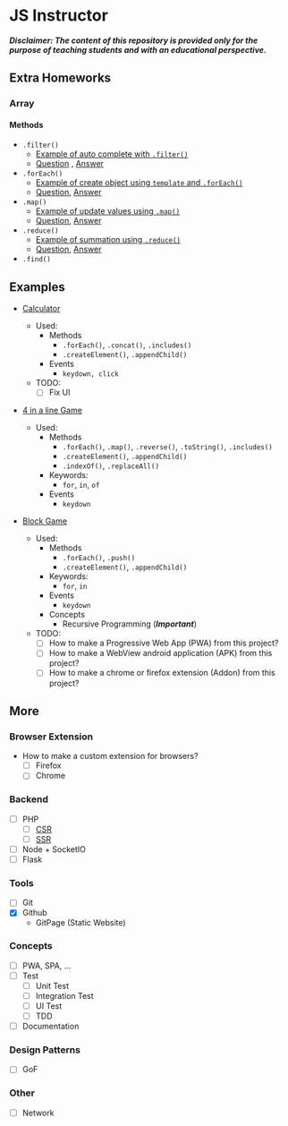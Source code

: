 # JS Instructor
***Disclaimer: The content of this repository is provided only for the purpose of teaching students and with an educational perspective.***
## Extra Homeworks
### Array
#### Methods
- `.filter()`
    - [Example of auto complete with `.filter()`](concepts/array/js-array-filter-example.html) 
    - [Question](concepts/array/js-array-filter-question.html) , [Answer](concepts/array/js-array-filter-answer.html)
- `.forEach()`
    - [Example of create object using `template` and `.forEach()`](concepts/array/js-array-foreach-example.html)
    - [Question](concepts/array/js-array-foreach-question.html), [Answer](concepts/array/js-array-foreach-answer.html)
- `.map()`
    - [Example of update values using `.map()`](concepts/array/js-array-map-example.html)
    - [Question](concepts/array/js-array-map-question.html), [Answer](concepts/array/js-array-map-answer.html)
- `.reduce()`
    - [Example of summation using `.reduce()`](concepts/array/js-array-reduce-example.html)
    - [Question](concepts/array/js-array-reduce-question.html), [Answer](concepts/array/js-array-reduce-answer.html)
- `.find()`
    <!-- - [Example of `.find()` item in array](concepts/array/js-array-find-example.html) -->



## Examples
- [Calculator](concepts/array/js-example-calculator.html)
    - Used:
        - Methods
            - `.forEach()`, `.concat()`, `.includes()`
            - `.createElement()`, `.appendChild()`
        - Events
            - `keydown, click`
    - TODO:
        - [ ] Fix UI

- [4 in a line Game](concepts/array/js-example-4-in-a-line-game.html)
    - Used:
        - Methods
            - `.forEach()`, `.map()`, `.reverse()`, `.toString()`, `.includes()`
            - `.createElement()`, `.appendChild()`
            - `.indexOf()`, `.replaceAll()`
        - Keywords:
            - `for`, `in`, `of`
        - Events
            - `keydown`

- [Block Game](concepts/array/js-example-block-game.html)
    - Used:
        - Methods
            - `.forEach()`, `.push()`
            - `.createElement()`, `.appendChild()`
        - Keywords:
            - `for`, `in`
        - Events
            - `keydown`
        - Concepts
            - Recursive Programming (***Important***)
    - TODO:
        - [ ] How to make a Progressive Web App (PWA) from this project?
        - [ ] How to make a WebView android application (APK) from this project?
        - [ ] How to make a chrome or firefox extension (Addon) from this project?

## More
### Browser Extension
- How to make a custom extension for browsers?
    - [ ] Firefox
    - [ ] Chrome
### Backend
- [ ] PHP
    - [ ] [CSR](examples/csr-with-php/README.md)
    - [ ] [SSR](examples/ssr-with-php/README.md)
- [ ] Node + SocketIO
- [ ] Flask
### Tools
- [ ] Git
- [x] Github
    - GitPage (Static Website)
### Concepts
- [ ] PWA, SPA, ...
- [ ] Test
    - [ ] Unit Test
    - [ ] Integration Test
    - [ ] UI Test
    - [ ] TDD
- [ ] Documentation
### Design Patterns
- [ ] GoF
### Other
- [ ] Network